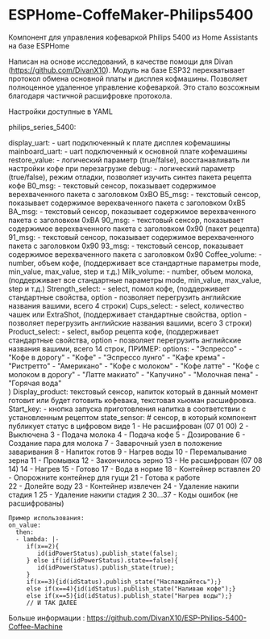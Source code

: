 # ESPHome-CoffeMaker-Philips5400
Компонент для управления кофеваркой Philips 5400  из Home Assistants на базе ESPHome

Написан на основе исследований, в качестве помощи для Divan (https://github.com/DivanX10).
Модуль на базе  ESP32 перехватывает протокол обмена основной платы и дисплея кофмашины. Позволяет полноценное удаленное управление кофеваркой. Это стало возсожным благодаря частичной расшифровке протокола.

Настройки доступные в YAML

philips_series_5400:
  
  display_uart: - uart подключенный к плате дисплея кофемашины
  mainboard_uart: - uart подключенный к основной плате кофемашины
  restore_value: - логический параметр (true/false), восстанавливать ли настройки кофе при перезагрузке
  debug: - логический параметр (true/false), режим отладки, позволяет изучить синтез пакета рецепта кофе
  B0_msg: - текстовый сенсор, показывает содержимое верехваченного пакета с заголовком 0xBO
  B5_msg: - текстовый сенсор, показывает содержимое верехваченного пакета с заголовком 0xB5
  BA_msg: - текстовый сенсор, показывает содержимое верехваченного пакета с заголовком 0xBA
  90_msg: - текстовый сенсор, показывает содержимое верехваченного пакета с заголовком 0x90 (пакет рецепта)
  91_msg: - текстовый сенсор, показывает содержимое верехваченного пакета с заголовком 0x90
  93_msg: - текстовый сенсор, показывает содержимое верехваченного пакета с заголовком 0x90
  Coffee_volume: - number, объем кофе, (поддерживает все стандартные параметры mode, min_value, max_value, step и т.д.) 
  Milk_volume: - number, объем молока, (поддерживает все стандартные параметры mode, min_value, max_value, step и т.д.)
  Strength_select: - select, помол кофе, (поддерживает стандартные свойства, option - позволяет перегрузить английские названия вашими, всего 4 строки)
  Cups_select: - select, количество чашек или ExtraShot, (поддерживает стандартные свойства, option - позволяет перегрузить английские названия вашими, всего 3 строки)
  Product_select: - select, выбор рецепта кофе, (поддерживает стандартные свойства, option - позволяет перегрузить английские названия вашими, всего 14 строк, ПРИМЕР:
    options:
      - "Эспрессо"
      - "Кофе в дорогу"
      - "Кофе"
      - "Эспрессо лунго"
      - "Кафе крема"
      - "Ристретто"
      - "Американо"
      - "Кофе с молоком"
      - "Кофе латте"
      - "Кофе с молоком в дорогу"
      - "Латте макиато"
      - "Капучино"
      - "Молочная пена"
      - "Горячая вода"     
  )
  Display_product: текстовый сенсор, напиток который в данный момент готовит или будет готовить кофевака, текстовая хьюман расшифровка. 
  Start_key: - кнопка запуска приготовления напитка в соответствии с установленным рецептом
  state_sensor: # сенсор, в который компонент публикует статус в цифровом виде
   1 - Не расшифрован (07 01 00)
   2 - Выключена
   3 - Подача молока
   4 - Подача кофе
   5 - Дозирование
   6 - Создание пара для молока
   7 - Заварочный узел в положение заваривания
   8 - Напиток готов
   9 - Нагрев воды
   10 - Перемалывание зерна
   11 - Промывка
   12 - Закончилось зерно
   13 - Не расшифрован (07 08 14)
   14 - Нагрев
   15 - Готово
   17 - Вода в норме
   18 - Контейнер вставлен
   20 - Опорожните контейнер для гущи
   21 - Готова к работе                   
   22 - Долейте воду
   23 - Контейнер извлечен
   24 - Удаление накипи стадия 1
   25 - Удаление накипи стадия 2
   30...37 - Коды ошибок (не расшифрованы)

    Пример использования:
    on_value:
      then:
      - lambda: |-
         if(x==2){
            id(idPowerStatus).publish_state(false);
         } else if(id(idPowerStatus).state==false){
            id(idPowerStatus).publish_state(true);
         }
         if(x==3){id(idStatus).publish_state("Наслаждайтесь");} 
         else if(x==4){id(idStatus).publish_state("Наливаю кофе");}
         else if(x==5){id(idStatus).publish_state("Нагрев воды");}
         // И ТАК ДАЛЕЕ

Больше информации : https://github.com/DivanX10/ESP-Philips-5400-Coffee-Machine
